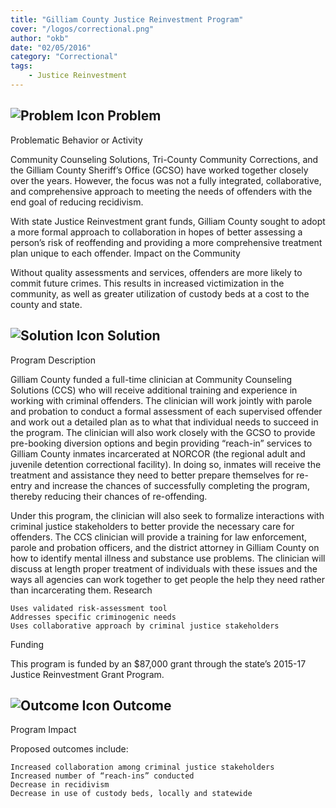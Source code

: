```yaml
---
title: "Gilliam County Justice Reinvestment Program"
cover: "/logos/correctional.png"
author: "okb"
date: "02/05/2016"
category: "Correctional"
tags:
    - Justice Reinvestment
---
```


## ![Problem Icon](https://github.com/google/material-design-icons/raw/master/alert/1x_web/ic_error_outline_black_48dp.png "Problem") Problem
Problematic Behavior or Activity

Community Counseling Solutions, Tri-County Community Corrections, and the Gilliam County Sheriff’s Office (GCSO) have worked together closely over the years. However, the focus was not a fully integrated, collaborative, and comprehensive approach to meeting the needs of offenders with the end goal of reducing recidivism.

With state Justice Reinvestment grant funds, Gilliam County sought to adopt a more formal approach to collaboration in hopes of better assessing a person’s risk of reoffending and providing a more comprehensive treatment plan unique to each offender.
Impact on the Community

Without quality assessments and services, offenders are more likely to commit future crimes. This results in increased victimization in the community, as well as greater utilization of custody beds at a cost to the county and state.
## ![Solution Icon](https://github.com/google/material-design-icons/raw/master/action/1x_web/ic_lightbulb_outline_black_48dp.png "Solution") Solution
Program Description

Gilliam County funded a full-time clinician at Community Counseling Solutions (CCS) who will receive additional training and experience in working with criminal offenders. The clinician will work jointly with parole and probation to conduct a formal assessment of each supervised offender and work out a detailed plan as to what that individual needs to succeed in the program. The clinician will also work closely with the GCSO to provide pre-booking diversion options and begin providing “reach-in” services to Gilliam County inmates incarcerated at NORCOR (the regional adult and juvenile detention correctional facility). In doing so, inmates will receive the treatment and assistance they need to better prepare themselves for re-entry and increase the chances of successfully completing the program, thereby reducing their chances of re-offending.

Under this program, the clinician will also seek to formalize interactions with criminal justice stakeholders to better provide the necessary care for offenders. The CCS clinician will provide a training for law enforcement, parole and probation officers, and the district attorney in Gilliam County on how to identify mental illness and substance use problems. The clinician will discuss at length proper treatment of individuals with these issues and the ways all agencies can work together to get people the help they need rather than incarcerating them.
Research

    Uses validated risk-assessment tool
    Addresses specific criminogenic needs
    Uses collaborative approach by criminal justice stakeholders

Funding

This program is funded by an $87,000 grant through the state’s 2015-17 Justice Reinvestment Grant Program.
## ![Outcome Icon](https://github.com/google/material-design-icons/raw/master/action/1x_web/ic_view_list_black_48dp.png "Outcome") Outcome
Program Impact

Proposed outcomes include:

    Increased collaboration among criminal justice stakeholders
    Increased number of “reach-ins” conducted
    Decrease in recidivism
    Decrease in use of custody beds, locally and statewide
